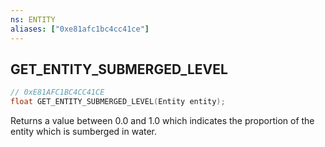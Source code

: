 ```yaml
---
ns: ENTITY
aliases: ["0xe81afc1bc4cc41ce"]
---
```

## GET_ENTITY_SUBMERGED_LEVEL

```c
// 0xE81AFC1BC4CC41CE
float GET_ENTITY_SUBMERGED_LEVEL(Entity entity);
```

Returns a value between 0.0 and 1.0 which indicates the proportion of the entity which is sumberged in water.


